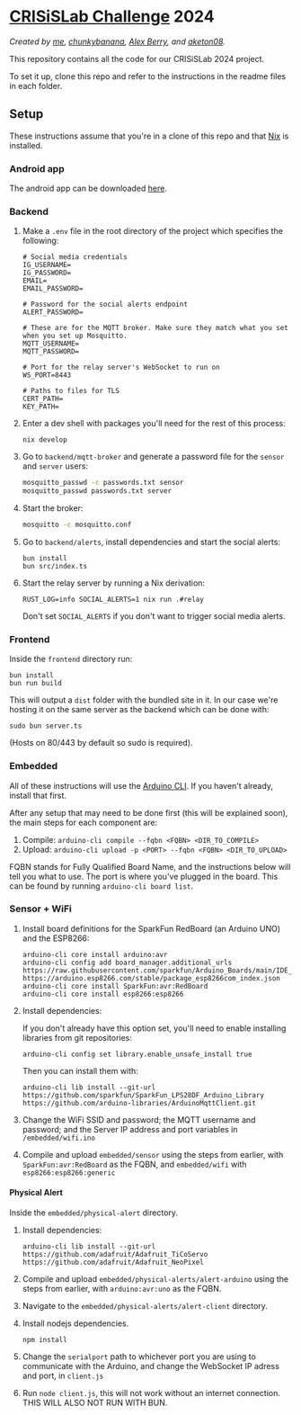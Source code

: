# [CRISiSLab Challenge](https://www.crisislab.org.nz/crisislabchallenge) 2024

_Created by [me](https://github.com/tobyck), [chunkybanana](https://github.com/chunkybanana), [Alex Berry](https://github.com/AlexBerry0), and [aketon08](https://github.com/aketon08)._

This repository contains all the code for our CRISiSLab 2024 project.

To set it up, clone this repo and refer to the instructions in the readme files in each folder.

## Setup

These instructions assume that you're in a clone of this repo and that [Nix](https://nixos.org/download/) is installed.

### Android app

The android app can be downloaded [here](https://github.com/tobyck/crisis-lab-2024/raw/master/androidapp/Crisislab/app/release/app-release.apk).

### Backend

1. Make a `.env` file in the root directory of the project which specifies the following:

    ```
    # Social media credentials
    IG_USERNAME=
    IG_PASSWORD=
    EMAIL=
    EMAIL_PASSWORD=

    # Password for the social alerts endpoint
    ALERT_PASSWORD=

    # These are for the MQTT broker. Make sure they match what you set when you set up Mosquitto.
    MQTT_USERNAME=
    MQTT_PASSWORD=

    # Port for the relay server's WebSocket to run on
    WS_PORT=8443

    # Paths to files for TLS
    CERT_PATH=
    KEY_PATH=
    ```

2. Enter a dev shell with packages you'll need for the rest of this process:

    ```
    nix develop
    ```

3. Go to `backend/mqtt-broker` and generate a password file for the `sensor` and `server` users:

    ```bash
    mosquitto_passwd -c passwords.txt sensor
    mosquitto_passwd passwords.txt server
    ```

4. Start the broker:

    ```bash
    mosquitto -c mosquitto.conf
    ```

5. Go to `backend/alerts`, install dependencies and start the social alerts:

    ```
    bun install
    bun src/index.ts
    ```

6. Start the relay server by running a Nix derivation:

    ```
    RUST_LOG=info SOCIAL_ALERTS=1 nix run .#relay
    ```

    Don't set `SOCIAL_ALERTS` if you don't want to trigger social media alerts.

### Frontend

Inside the `frontend` directory run:

```
bun install
bun run build
```

This will output a `dist` folder with the bundled site in it. In our case we're hosting it on the same server as the backend which can be done with:

```
sudo bun server.ts
```

(Hosts on 80/443 by default so sudo is required).

### Embedded

All of these instructions will use the [Arduino CLI](https://arduino.github.io/arduino-cli). If you haven't already, install that first.

After any setup that may need to be done first (this will be explained soon), the main steps for each component are:

1. Compile: `arduino-cli compile --fqbn <FQBN> <DIR_TO_COMPILE>`
2. Upload: `arduino-cli upload -p <PORT> --fqbn <FQBN> <DIR_TO_UPLOAD>`

FQBN stands for Fully Qualified Board Name, and the instructions below will tell you what to use. The port is where you've plugged in the board. This can be found by running `arduino-cli board list`.

### Sensor + WiFi

1. Install board definitions for the SparkFun RedBoard (an Arduino UNO) and the ESP8266:

    ```
    arduino-cli core install arduino:avr
    arduino-cli config add board_manager.additional_urls https://raw.githubusercontent.com/sparkfun/Arduino_Boards/main/IDE_Board_Manager/package_sparkfun_index.json https://arduino.esp8266.com/stable/package_esp8266com_index.json
    arduino-cli core install SparkFun:avr:RedBoard
    arduino-cli core install esp8266:esp8266
    ```

2. Install dependencies:

    If you don't already have this option set, you'll need to enable installing libraries from git repositories:

    ```
    arduino-cli config set library.enable_unsafe_install true
    ```

    Then you can install them with:  

    ```
    arduino-cli lib install --git-url https://github.com/sparkfun/SparkFun_LPS28DF_Arduino_Library https://github.com/arduino-libraries/ArduinoMqttClient.git
    ```

3. Change the WiFi SSID and password; the MQTT username and password; and the Server IP address and port variables in `/embedded/wifi.ino`
4. Compile and upload `embedded/sensor` using the steps from earlier, with `SparkFun:avr:RedBoard` as the FQBN, and `embedded/wifi` with `esp8266:esp8266:generic`

#### Physical Alert

Inside the `embedded/physical-alert` directory.

1. Install dependencies:

    ```
    arduino-cli lib install --git-url https://github.com/adafruit/Adafruit_TiCoServo https://github.com/adafruit/Adafruit_NeoPixel
    ```
   
2. Compile and upload `embedded/physical-alerts/alert-arduino` using the steps from earlier, with `arduino:avr:uno` as the FQBN.

3. Navigate to the `embedded/physical-alerts/alert-client` directory.

4. Install nodejs dependencies.

   ```
   npm install
   ```

5. Change the `serialport` path to whichever port you are using to communicate with the Arduino, and change the WebSocket IP adress and port, in `client.js`

6. Run `node client.js`, this will not work without an internet connection. THIS WILL ALSO NOT RUN WITH BUN.
